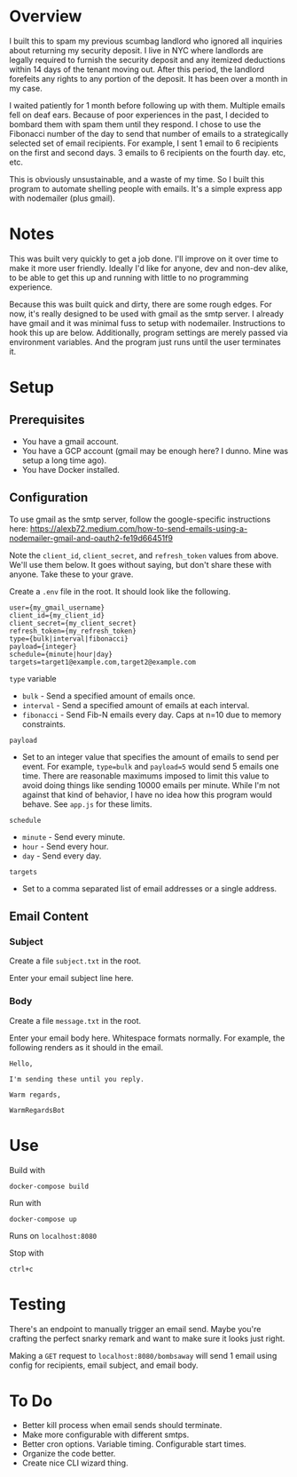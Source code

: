 # Overview
I built this to spam my previous scumbag landlord who ignored all inquiries about returning my security deposit.
I live in NYC where landlords are legally required to furnish the security deposit and any itemized deductions 
within 14 days of the tenant moving out. After this period, the landlord forefeits any rights to any portion of 
the deposit. It has been over a month in my case.

I waited patiently for 1 month before following up with them. Multiple emails fell on deaf ears. Because of poor experiences in the past, I decided to bombard them with spam them until they respond. I chose to use the Fibonacci number of the day to send that number of emails to a strategically selected set of email recipients. For example, I sent 1 email to 6 recipients on the first and second days. 3 emails to 6 recipients on the fourth day. etc, etc.

This is obviously unsustainable, and a waste of my time. So I built this program to automate shelling people with emails. It's a simple express app with nodemailer (plus gmail).

# Notes
This was built very quickly to get a job done. I'll improve on it over time to make it more user friendly. Ideally I'd like for anyone, dev and non-dev alike, to be able to get this up and running with little to no programming experience.

Because this was built quick and dirty, there are some rough edges. For now, it's really designed to be used with gmail as the smtp server. I already have gmail and it was minimal fuss to setup with nodemailer. Instructions to hook this up are below. Additionally, program settings are merely passed via environment variables. And the program just runs until the user terminates it.

# Setup
## Prerequisites
- You have a gmail account.
- You have a GCP account (gmail may be enough here? I dunno. Mine was setup a long time ago).
- You have Docker installed.

## Configuration
To use gmail as the smtp server, follow the google-specific instructions here: https://alexb72.medium.com/how-to-send-emails-using-a-nodemailer-gmail-and-oauth2-fe19d66451f9

Note the `client_id`, `client_secret`, and `refresh_token` values from above. We'll use them below. It goes without saying, but don't share these with anyone. Take these to your grave.

Create a `.env` file in the root. It should look like the following.
```
user={my_gmail_username}
client_id={my_client_id}
client_secret={my_client_secret}
refresh_token={my_refresh_token}
type={bulk|interval|fibonacci}
payload={integer}
schedule={minute|hour|day}
targets=target1@example.com,target2@example.com
```

`type` variable
- `bulk` - Send a specified amount of emails once.
- `interval` - Send a specified amount of emails at each interval.
- `fibonacci` - Send Fib-N emails every day. Caps at n=10 due to memory constraints.

`payload`
- Set to an integer value that specifies the amount of emails to send per event. For example, `type=bulk` and `payload=5` would send 5 emails one time. There are reasonable maximums imposed to limit this value to avoid doing things like sending 10000 emails per minute. While I'm not against that kind of behavior, I have no idea how this program would behave. See `app.js` for these limits.

`schedule`
 - `minute` - Send every minute.
 - `hour` - Send every hour.
 - `day` - Send every day.

`targets`
- Set to a comma separated list of email addresses or a single address.

## Email Content
### Subject
Create a file `subject.txt` in the root.

Enter your email subject line here.

### Body
Create a file `message.txt` in the root.

Enter your email body here. Whitespace formats normally. For example, the following renders as it should in the email.
```
Hello,

I'm sending these until you reply.

Warm regards,

WarmRegardsBot
```

# Use
Build with

`docker-compose build`

Run with

`docker-compose up`

Runs on `localhost:8080`

Stop with

`ctrl+c`

# Testing
There's an endpoint to manually trigger an email send. Maybe you're crafting the perfect snarky remark and want to make sure it looks just right.

Making a `GET` request to `localhost:8080/bombsaway` will send 1 email using config for recipients, email subject, and email body.

# To Do
- Better kill process when email sends should terminate.
- Make more configurable with different smtps.
- Better cron options. Variable timing. Configurable start times.
- Organize the code better.
- Create nice CLI wizard thing.
